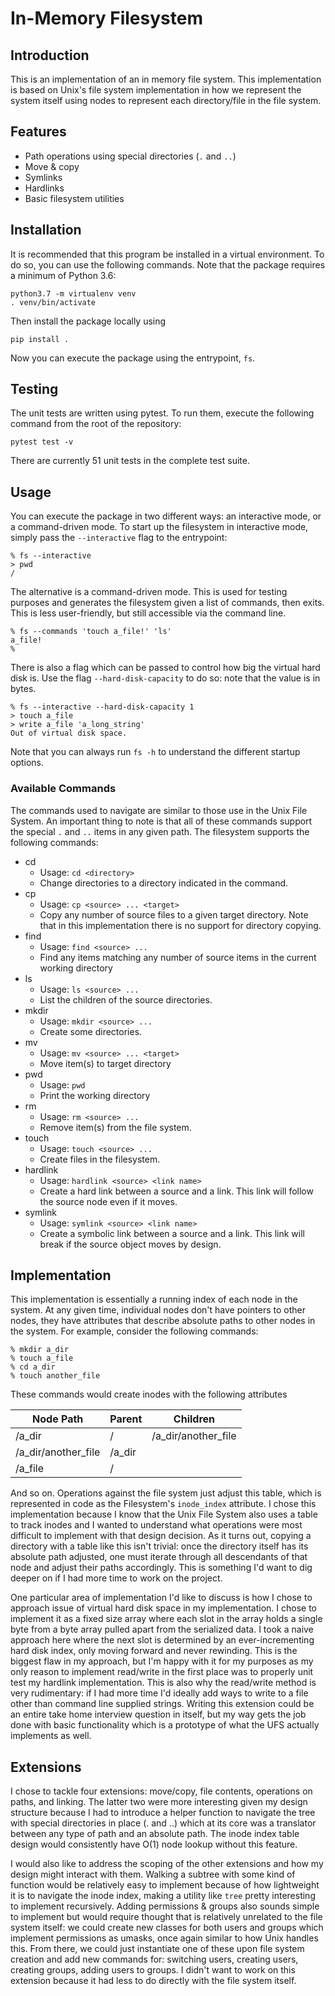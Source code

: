 
# In-Memory Filesystem
## Introduction
This is an implementation of an in memory file system. This implementation is
based on Unix's file system implementation in how we represent the system itself
using nodes to represent each directory/file in the file system.

## Features
* Path operations using special directories (`.` and `..`)
* Move & copy
* Symlinks
* Hardlinks
* Basic filesystem utilities

## Installation
It is recommended that this program be installed in a virtual environment. To 
do so, you can use the following commands. Note that the package requires a
minimum of Python 3.6:
```shell
python3.7 -m virtualenv venv
. venv/bin/activate
```

Then install the package locally using
```shell
pip install .
```

Now you can execute the package using the entrypoint, `fs`.

## Testing
The unit tests are written using pytest. To run them, execute the following
command from the root of the repository:
```shell
pytest test -v
```
There are currently 51 unit tests in the complete test suite.

## Usage
You can execute the package in two different ways: an interactive mode, or a
command-driven mode. To start up the filesystem in interactive mode, simply
pass the `--interactive` flag to the entrypoint:
```shell
% fs --interactive
> pwd
/
```
The alternative is a command-driven mode. This is used for testing purposes
and generates the filesystem given a list of commands, then exits. This is
less user-friendly, but still accessible via the command line.
```shell
% fs --commands 'touch a_file!' 'ls'
a_file!
%
```

There is also a flag which can be passed to control how big the virtual hard
disk is. Use the flag `--hard-disk-capacity` to do so: note that the value is in
bytes.
```shell
% fs --interactive --hard-disk-capacity 1
> touch a_file
> write a_file 'a_long_string'
Out of virtual disk space.
```

Note that you can always run `fs -h` to understand the different startup
options.

### Available Commands
The commands used to navigate are similar to those use in the Unix File System.
An important thing to note is that all of these commands support the special
`.` and `..` items in any given path.
The filesystem supports the following commands:

* cd
  * Usage: `cd <directory>`
  * Change directories to a directory indicated in the command.
* cp
  * Usage: `cp <source> ... <target>`
  * Copy any number of source files to a given target directory. Note that in
    this implementation there is no support for directory copying.
* find
  * Usage: `find <source> ...`
  * Find any items matching any number of source items in the current working
  directory
* ls
  * Usage: `ls <source> ...`
  * List the children of the source directories.
* mkdir
  * Usage: `mkdir <source> ...`
  * Create some directories.
* mv
  * Usage: `mv <source> ... <target>`
  * Move item(s) to target directory
* pwd
  * Usage: `pwd`
  * Print the working directory
* rm
  * Usage: `rm <source> ...`
  * Remove item(s) from the file system.
* touch
  * Usage: `touch <source> ...`
  * Create files in the filesystem.
* hardlink
  * Usage: `hardlink <source> <link name>`
  * Create a hard link between a source and a link. This link will
    follow the source node even if it moves.
* symlink
  * Usage: `symlink <source> <link name>`
  * Create a symbolic link between a source and a link. This link will break
    if the source object moves by design.

## Implementation
This implementation is essentially a running index of each node in the system.
At any given time, individual nodes don't have pointers to other nodes, they
have attributes that describe absolute paths to other nodes in the system. For
example, consider the following commands:

```shell
% mkdir a_dir
% touch a_file
% cd a_dir
% touch another_file
```

These commands would create inodes with the following attributes

| Node Path           | Parent | Children        |
|---------------------|--------|-----------------|
| /a_dir              | /      | /a_dir/another_file |
| /a_dir/another_file | /a_dir |                 |
| /a_file             | /      |                 |

And so on. Operations against the file system just adjust this table, which is
represented in code as the Filesystem's `inode_index` attribute. I chose this
 implementation because I know that the Unix File System also uses a table
to track inodes and I wanted to understand what operations were most difficult
to implement with that design decision. As it turns out, copying a directory
with a table like this isn't trivial: once the directory itself has its
absolute path adjusted, one must iterate through all descendants of that node
and adjust their paths accordingly. This is something I'd want to dig deeper 
on if I had more time to work on the project.

One particular area of implementation I'd like to discuss is how I chose to
approach issue of virtual hard disk space in my implementation. I chose to
implement it as a fixed size array where each slot in the array holds a single
byte from a byte array pulled apart from the serialized data. I took a naive
approach here where the next slot is determined by an ever-incrementing
hard disk index, only moving forward and never rewinding. This is the biggest
flaw in my approach, but I'm happy with it for my purposes as my only reason
to implement read/write in the first place was to properly unit test my hardlink
implementation. This is also why the read/write method is very rudimentary:
if I had more time I'd ideally add ways to write to a file other than command
line supplied strings. Writing this extension could be an entire take home
interview question in itself, but my way gets the job done with basic
functionality which is a prototype of what the UFS actually implements as well.

## Extensions
I chose to tackle four extensions: move/copy, file contents, operations on paths, and
linking. The latter two were more interesting given my design structure because I had to
introduce a helper function to navigate the tree with special directories in
place (. and ..) which at its core was a translator between any type of path
and an absolute path. The inode index table design would consistently have
O(1) node lookup without this feature.

I would also like to address the scoping of the other extensions and how my
design might interact with them. Walking a subtree with some kind of function
would be relatively easy to implement because of how lightweight it is to
navigate the inode index, making a utility like `tree` pretty interesting to
implement recursively. Adding permissions & groups also sounds simple to implement but would require
thought that is relatively unrelated to the file system itself: we could create
new classes for both users and groups which implement permissions as umasks, 
once again similar to how Unix handles this. From there, we could just 
instantiate one of these upon file system creation and add new commands for:
switching users, creating users, creating groups, adding users to groups. I
didn't want to work on this extension because it had less to do directly with
the file system itself. 
